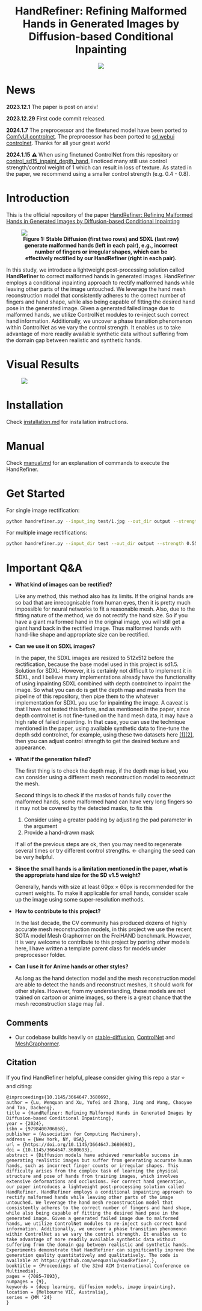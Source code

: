 <h1 align="center"> HandRefiner: Refining Malformed Hands in Generated Images by Diffusion-based Conditional Inpainting </h1>
<p align="center">
<a href="[https://arxiv.org/abs/2305.02034](https://arxiv.org/abs/2311.17957)"><img src="https://img.shields.io/badge/arXiv-Paper-<color>"></a>

# News

**2023.12.1**
The paper is post on arxiv! 

**2023.12.29**
First code commit released.

**2024.1.7**
The preprocessor and the finetuned model have been ported to [ComfyUI controlnet](https://github.com/Fannovel16/comfyui_controlnet_aux). The preprocessor has been ported to [sd webui controlnet](https://github.com/Mikubill/sd-webui-controlnet). Thanks for all your great work!

**2024.1.15**
⚠️ When using finetuned ControlNet from this repository or [control_sd15_inpaint_depth_hand](https://huggingface.co/hr16/ControlNet-HandRefiner-pruned), I noticed many still use control strength/control weight of 1 which can result in loss of texture. As stated in the paper, we recommend using a smaller control strength (e.g. 0.4 - 0.8).

# Introduction

This is the official repository of the paper <a href="https://arxiv.org/abs/2311.17957"> HandRefiner: Refining Malformed Hands in Generated Images by Diffusion-based Conditional Inpainting </a>

<figure>
<img src="Figs/banner.png">
<figcaption align = "center"><b>Figure 1: Stable Diffusion (first two rows) and SDXL (last row) generate malformed hands (left in each pair), e.g., incorrect
number of fingers or irregular shapes, which can be effectively rectified by our HandRefiner (right in each pair). 
 </b></figcaption>
</figure>

<p>

<p align="left"> 
In this study, we introduce a lightweight post-processing solution called <b>HandRefiner</b> to correct malformed hands in generated images. HandRefiner employs a conditional inpainting
approach to rectify malformed hands while leaving other
parts of the image untouched. We leverage the hand mesh
reconstruction model that consistently adheres to the correct number of fingers and hand shape, while also being
capable of fitting the desired hand pose in the generated
image. Given a generated failed image due to malformed
hands, we utilize ControlNet modules to re-inject such correct hand information. Additionally, we uncover a phase
transition phenomenon within ControlNet as we vary the
control strength. It enables us to take advantage of more
readily available synthetic data without suffering from the
domain gap between realistic and synthetic hands.

# Visual Results
<figure>
<img src="Figs/github_results.png">
</figure>

# Installation
Check [installation.md](docs/installation.md) for installation instructions.

# Manual
Check [manual.md](docs/manual.md) for an explanation of commands to execute the HandRefiner.

# Get Started
For single image rectification:
```bash
python handrefiner.py --input_img test/1.jpg --out_dir output --strength 0.55 --weights models/inpaint_depth_control.ckpt --prompt "a man facing the camera, making a hand gesture, indoor" --seed 1
```
For multiple image rectifications:
```bash
python handrefiner.py --input_dir test --out_dir output --strength 0.55 --weights models/inpaint_depth_control.ckpt --prompt_file test/test.json --seed 1
```



# Important Q&A
<ul>
<li> <b>What kind of images can be rectified?</b></li>

Like any method, this method also has its limits. If the original hands are so bad that are inrecognisable from human eyes, then it is pretty much impossible for neural networks to fit a reasonable mesh. Also, due to the fitting nature of the method, we do not rectify the hand size. So if you have a giant malformed hand in the original image, you will still get a giant hand back in the rectified image. Thus malformed hands with hand-like shape and appropriate size can be rectified. 

<li> <b>Can we use it on SDXL images?</b>

In the paper, the SDXL images are resized to 512x512 before the rectification, because the base model used in this project is sd1.5.
Solution for SDXL:
However, it is certainly not difficult to implement it in SDXL, and I believe many implementations already have the functionality of using inpainting SDXL combined with depth controlnet to inpaint the image.
So what you can do is get the depth map and masks from the pipeline of this repository, then pipe them to the whatever implementation for SDXL you use for inpainting the image.
A caveat is that I have not tested this before, and as mentioned in the paper, since depth controlnet is not fine-tuned on the hand mesh data, it may have a high rate of failed inpainting. In that case, you can use the technique mentioned in the paper, using available synthetic data to fine-tune the depth sdxl controlnet, for example, using these two datasets here [[1]](https://synthesis.ai/static-gestures-dataset/)[[2]](https://synthesis.ai/animated-gestures-dataset/), then you can adjust control strength to get the desired texture and appearance.

<li> <b>What if the generation failed?</b>

The first thing is to check the depth map, if the depth map is bad, you can consider using a different mesh reconstruction model to reconstruct the mesh. 

Second things is to check if the masks of hands fully cover the malformed hands, some malformed hand can have very long fingers so it may not be covered by the detected masks, to fix this
1. Consider using a greater padding by adjusting the pad parameter in the argument
2. Provide a hand-drawn mask

If all of the previous steps are ok, then you may need to regenerate several times or try different control strengths. <- changing the seed can be very helpful.

<li> <b>Since the small hands is a limitation mentioned in the paper, what is the appropriate hand size for the SD v1.5 weight?</b>

Generally, hands with size at least 60px &#215; 60px is recommended for the current weights. To make it applicable for small hands, consider scale up the image using some super-resolution methods.

<li> <b>How to contribute to this project?</b>

In the last decade, the CV community has produced dozens of highly accurate mesh reconstruction models, in this project we use the recent SOTA model Mesh Graphormer on the FreiHAND benchmark. However, it is very welcome to contribute to this project by porting other models here, I have written a template parent class for models under preprocessor folder.

<li> <b>Can I use it for Anime hands or other styles?</b>

As long as the hand detection model and the mesh reconstruction model are able to detect the hands and reconstruct meshes, it should work for other styles. However, from my understanding, these models are not trained on cartoon or anime images, so there is a great chance that the mesh reconstruction stage may fail. 

</ul>

## Comments
- Our codebase builds heavily on [stable-diffusion](https://github.com/CompVis/stable-diffusion), [ControlNet](https://github.com/lllyasviel/ControlNet) and [MeshGraphormer](https://github.com/microsoft/MeshGraphormer).

## Citation

If you find HandRefiner helpful, please consider giving this repo a star :star: and citing:

```
@inproceedings{10.1145/3664647.3680693,
author = {Lu, Wenquan and Xu, Yufei and Zhang, Jing and Wang, Chaoyue and Tao, Dacheng},
title = {HandRefiner: Refining Malformed Hands in Generated Images by Diffusion-based Conditional Inpainting},
year = {2024},
isbn = {9798400706868},
publisher = {Association for Computing Machinery},
address = {New York, NY, USA},
url = {https://doi.org/10.1145/3664647.3680693},
doi = {10.1145/3664647.3680693},
abstract = {Diffusion models have achieved remarkable success in generating realistic images but suffer from generating accurate human hands, such as incorrect finger counts or irregular shapes. This difficulty arises from the complex task of learning the physical structure and pose of hands from training images, which involves extensive deformations and occlusions. For correct hand generation, our paper introduces a lightweight post-processing solution called HandRefiner. HandRefiner employs a conditional inpainting approach to rectify malformed hands while leaving other parts of the image untouched. We leverage the hand mesh reconstruction model that consistently adheres to the correct number of fingers and hand shape, while also being capable of fitting the desired hand pose in the generated image. Given a generated failed image due to malformed hands, we utilize ControlNet modules to re-inject such correct hand information. Additionally, we uncover a phase transition phenomenon within ControlNet as we vary the control strength. It enables us to take advantage of more readily available synthetic data without suffering from the domain gap between realistic and synthetic hands. Experiments demonstrate that HandRefiner can significantly improve the generation quality quantitatively and qualitatively. The code is available at https://github.com/wenquanlu/HandRefiner.},
booktitle = {Proceedings of the 32nd ACM International Conference on Multimedia},
pages = {7085–7093},
numpages = {9},
keywords = {deep learning, diffusion models, image inpainting},
location = {Melbourne VIC, Australia},
series = {MM '24}
}
```
